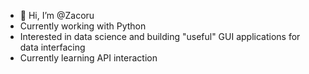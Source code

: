 - 👋 Hi, I’m @Zacoru
-  Currently working with Python
-  Interested in data science and building "useful" GUI applications for data interfacing
-  Currently learning API interaction

